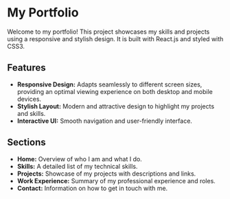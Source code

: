 # My Portfolio

Welcome to my portfolio! This project showcases my skills and projects using a responsive and stylish design. It is built with React.js and styled with CSS3.


## Features
- **Responsive Design:** Adapts seamlessly to different screen sizes, providing an optimal viewing experience on both desktop and mobile devices.
- **Stylish Layout:** Modern and attractive design to highlight my projects and skills.
- **Interactive UI:** Smooth navigation and user-friendly interface.
  
## Sections
- **Home:** Overview of who I am and what I do.
- **Skills:** A detailed list of my technical skills.
- **Projects:** Showcase of my projects with descriptions and links.
- **Work Experience:** Summary of my professional experience and roles.
- **Contact:** Information on how to get in touch with me.
